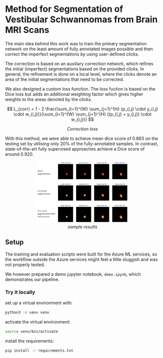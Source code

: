 # Method for Segmentation of Vestibular Schwannomas from Brain MRI Scans
The main idea behind this work was to train the primary segmentation network on the least amount of fully annotated images possible and then correct the imperfect segmentations by using user-defined clicks.

<!--
 <p align="center">
  <img src="./docs/imgs/full_pipeline.png" alt="diagram" style="width:60%;"/>
  <br/>
  <i>method diagram</i>
</p>
-->

The correction is based on an auxiliary correction network, which refines the initial (imperfect) segmentations based on the provided clicks. In general, the refinement is done on a local level, where the clicks denote an area of the initial segmentations that need to be corrected. 

<!--
The architecture of the correction network is based on a U-Net architecture with separate encoders.

 <p align="center">
  <img src="./docs/imgs/updated_multimodal_v2.png" alt="diagram" style="width:60%;"/>
  <br/>
  <i>architecture of the correction network</i>
</p>
-->

We also designed a custom loss function. The loss fuction is based on the Dice loss but adds an additional weighting factor which gives higher weights to the areas denoted by the clicks.

$$
L_{corr} = 1 - 2 \frac{\sum_{i=1}^{W} \sum_{j=1}^{H} (p_{i,j} \cdot y_{i,j} \cdot w_{i,j})}{\sum_{i=1}^{W} \sum_{j=1}^{H} ((p_{i,j} + y_{i,j}) \cdot w_{i,j})}
$$

<p align="center"><i>Correction loss</i></p>

With this method, we were able to achieve mean dice score of 0.863 on the testing set by utilising only 20% of the fully-annotated samples. In contrast, state-of-the-art fully supervised approaches achieve a Dice score of around 0.920.

<p align="center">
  <img src="./docs/imgs/reconstructed_seg.png" alt="example" style="width:60%;"/>
  <br/>
  <i>sample results</i>
</p>

## Setup
The training and evaluation scripts were built for the Azure ML services, so the workflow outside the Azure services might feel a little sluggish and was not properly tested. 

We however prepared a demo jupyter notebook, `demo.ipynb`, which demonstrates our pipeline.

### Try it locally
set up a virtual environment with:
```sh
python3 -m venv venv
```

activate the virtual environment:
```sh
source venv/bin/activate
```

install the requirements:
```sh
pip install -r requirements.txt
```
